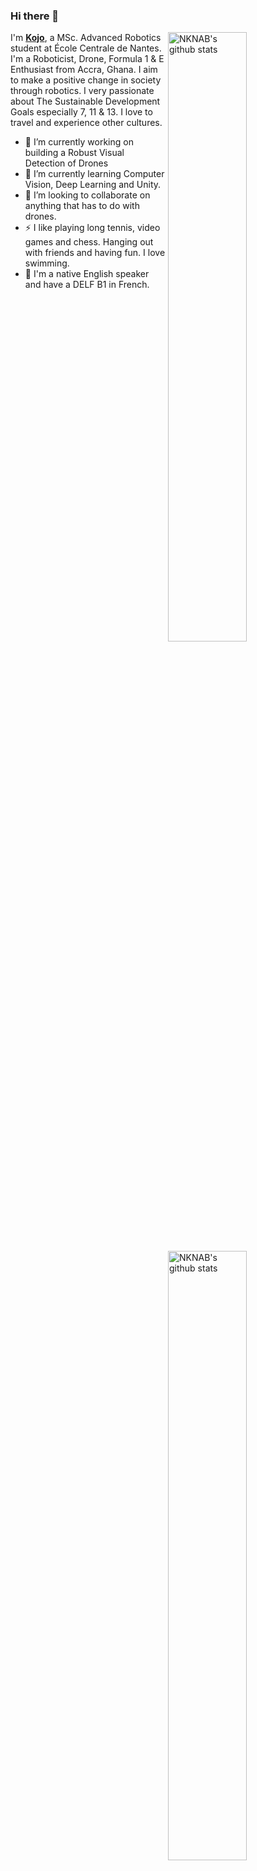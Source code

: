 ### Hi there 👋

<img align="right" alt="NKNAB's github stats" width="50%" src="https://github-readme-stats.vercel.app/api?username=nknab&show_icons=true&theme=vue-dark&show_owner=true&count_private=true">

<img align="right" alt="NKNAB's github stats" width="50%" src="https://github-readme-stats.vercel.app/api/top-langs/?username=nknab&layout=compact&count_private=true">

I'm [**Kojo**](https://nknab.com), a MSc. Advanced Robotics student at École Centrale de Nantes. I'm a Roboticist, Drone, Formula 1 & E Enthusiast from Accra, Ghana. I aim to make a positive change in society through robotics. I very passionate about The Sustainable Development Goals especially 7, 11 & 13. I love to travel and experience other cultures.



- 🔭 I’m currently working on building a Robust Visual Detection of Drones
- 🌱 I’m currently learning Computer Vision, Deep Learning and Unity.
- 👯 I’m looking to collaborate on anything that has to do with drones.
- ⚡ I like playing long tennis, video games and chess. Hanging out with friends and having fun. I love swimming.
- 💬 I'm a native English speaker and have a DELF B1 in French.


<!--
**nknab/nknab** is a ✨ _special_ ✨ repository because its `README.md` (this file) appears on your GitHub profile.

Here are some ideas to get you started:

- 🔭 I’m currently working on
- 🌱 I’m currently learning ...
- 👯 I’m looking to collaborate on ...
- 🤔 I’m looking for help with ...
- 💬 Ask me about ...
- 📫 How to reach me: ...
- 😄 Pronouns: ...
- ⚡ Fun fact: ...
-->
